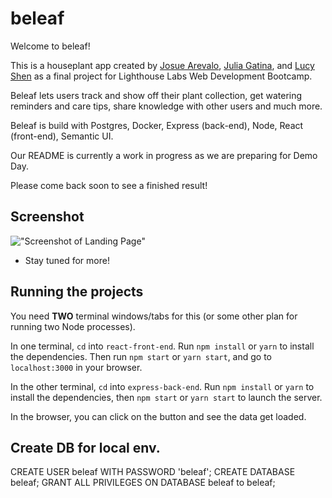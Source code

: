# beleaf

Welcome to beleaf! 

This is a houseplant app created by [Josue Arevalo](https://github.com/josuevalo), [Julia Gatina](https://github.com/julia-gatina), and [Lucy Shen](https://github.com/lucyshen7) as a final project for Lighthouse Labs Web Development Bootcamp.  

Beleaf lets users track and show off their plant collection, get watering reminders and care tips, share knowledge with other users and much more.

Beleaf is build with Postgres, Docker, Express (back-end), Node, React (front-end), Semantic UI. 

Our README is currently a work in progress as we are preparing for Demo Day. 

Please come back soon to see a finished result!



## Screenshot

!["Screenshot of Landing Page"](https://github.com/julia-gatina/beleaf/blob/master/react-front-end/public/images/landing-page.png?raw=true)



* Stay tuned for more!



## Running the projects

You need **TWO** terminal windows/tabs for this (or some other plan for running two Node processes).

In one terminal, `cd` into `react-front-end`. Run `npm install` or `yarn` to install the dependencies. Then run `npm start` or `yarn start`, and go to `localhost:3000` in your browser.

In the other terminal, `cd` into `express-back-end`. Run `npm install` or `yarn` to install the dependencies, then `npm start` or `yarn start` to launch the server.

In the browser, you can click on the button and see the data get loaded.


## Create DB for local env.
CREATE USER beleaf WITH PASSWORD 'beleaf';
CREATE DATABASE beleaf;
GRANT ALL PRIVILEGES ON DATABASE beleaf to beleaf;